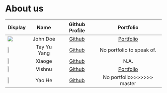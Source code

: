 # About us

Display |    Name     |             Github Profile              | Portfolio 
--------|:-----------:|:---------------------------------------:|:---------:
![](https://via.placeholder.com/100.png?text=Photo) |  John Doe   |      [Github](https://github.com/)      | [Portfolio](docs/team/johndoe.md)
<img src = "https://img1.ak.crunchyroll.com/i/spire3/ce09954d04b9388547d819522f75a01b1663350777_full.png" width = 25% height = 25%> | Tay Yu Yang |      [Github](https://github.com/tyuyang)      | No portfolio to speak of.
<img src = "https://i0.wp.com/anitrendz.net/news/wp-content/uploads/2022/09/bocchitherock_ryoyamadatrailerscreenshot.png?fit=1920%2C1080&ssl=1" width = 25% height = 25%> |   Xiaoge    |      [Github](https://github.com/xiaoge26)      | N.A.
<img src = "https://cdn.realsport101.com/images/ncavvykf/epicstream/0ea884e43ef85ca596dbab1a71c46c891a66176f-1920x1080.jpg?rect=1,0,1919,1080&w=700&h=394&dpr=2" width = 25% height = 35%> |   Vishnu    | [Github](https://github.com/vishnuvk47) | [Portfolio](docs/team/johndoe.md)
<img src = "https://preview.redd.it/bocchi-the-rock-character-appreciation-analysis-vol-iii-v0-1xtfsqpjxeaa1.png?width=1920&format=png&auto=webp&s=9c12f6a35830f17f57693133b685528c6aa233bf" width = 25% height = 35%> |   Yao He    | [Github](https://github.com/Sherlock-YH) | No portfolio>>>>>>> master
